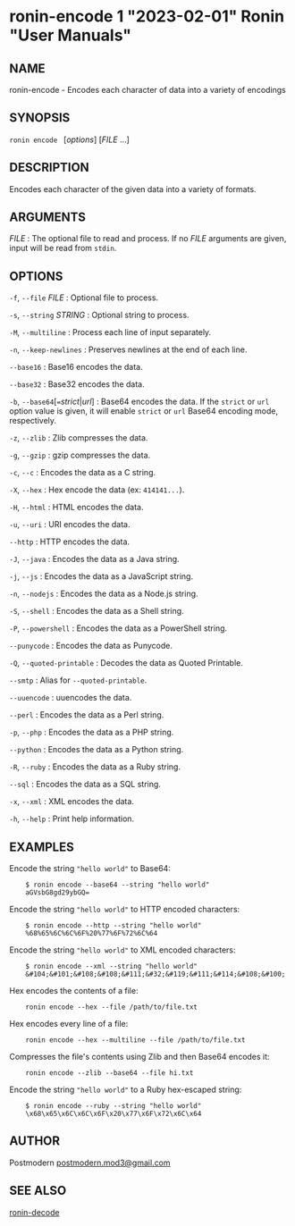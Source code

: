 # ronin-encode 1 "2023-02-01" Ronin "User Manuals"

## NAME

ronin-encode - Encodes each character of data into a variety of encodings

## SYNOPSIS

`ronin encode ` [*options*] [*FILE* ...]

## DESCRIPTION

Encodes each character of the given data into a variety of formats.

## ARGUMENTS

*FILE*
: The optional file to read and process. If no *FILE* arguments are given,
  input will be read from `stdin`.

## OPTIONS

`-f`, `--file` *FILE*
: Optional file to process.

`-s`, `--string` *STRING*
: Optional string to process.

`-M`, `--multiline`
: Process each line of input separately.

`-n`, `--keep-newlines`
: Preserves newlines at the end of each line.

`--base16`
: Base16 encodes the data.

`--base32`
: Base32 encodes the data.

`-b`, `--base64`[`=`*strict*\|*url*]
: Base64 encodes the data. If the `strict` or `url` option value is given,
  it will enable `strict` or `url` Base64 encoding mode, respectively.

`-z`, `--zlib`
: Zlib compresses the data.

`-g`, `--gzip`
: gzip compresses the data.

`-c`, `--c`
: Encodes the data as a C string.

`-X`, `--hex`
: Hex encode the data (ex: `414141...`).

`-H`, `--html`
: HTML encodes the data.

`-u`, `--uri`
: URI encodes the data.

`--http`
: HTTP encodes the data.

`-J`, `--java`
: Encodes the data as a Java string.

`-j`, `--js`
: Encodes the data as a JavaScript string.

`-n`, `--nodejs`
: Encodes the data as a Node.js string.

`-S`, `--shell`
: Encodes the data as a Shell string.

`-P`, `--powershell`
: Encodes the data as a PowerShell string.

`--punycode`
: Encodes the data as Punycode.

`-Q`, `--quoted-printable`
: Decodes the data as Quoted Printable.

`--smtp`
: Alias for `--quoted-printable`.

`--uuencode`
: uuencodes the data.

`--perl`
: Encodes the data as a Perl string.

`-p`, `--php`
: Encodes the data as a PHP string.

`--python`
: Encodes the data as a Python string.

`-R`, `--ruby`
: Encodes the data as a Ruby string.

`--sql`
: Encodes the data as a SQL string.

`-x`, `--xml`
: XML encodes the data.

`-h`, `--help`
: Print help information.

## EXAMPLES

Encode the string `"hello world"` to Base64:

        $ ronin encode --base64 --string "hello world"
        aGVsbG8gd29ybGQ=

Encode the string `"hello world"` to HTTP encoded characters:

        $ ronin encode --http --string "hello world"
        %68%65%6C%6C%6F%20%77%6F%72%6C%64

Encode the string `"hello world"` to XML encoded characters:

        $ ronin encode --xml --string "hello world"
        &#104;&#101;&#108;&#108;&#111;&#32;&#119;&#111;&#114;&#108;&#100;

Hex encodes the contents of a file:

        ronin encode --hex --file /path/to/file.txt

Hex encodes every line of a file:

        ronin encode --hex --multiline --file /path/to/file.txt

Compresses the file's contents using Zlib and then Base64 encodes it:

        ronin encode --zlib --base64 --file hi.txt

Encode the string `"hello world"` to a Ruby hex-escaped string:

        $ ronin encode --ruby --string "hello world"
        \x68\x65\x6C\x6C\x6F\x20\x77\x6F\x72\x6C\x64

## AUTHOR

Postmodern <postmodern.mod3@gmail.com>

## SEE ALSO

[ronin-decode](ronin-decode.1.md)
